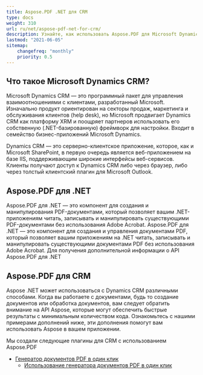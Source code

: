 ```yaml
---
title: Aspose.PDF .NET для CRM
type: docs
weight: 310
url: ru/net/aspose-pdf-net-for-crm/
description: Узнайте, как использовать Aspose.PDF для Microsoft Dynamics CRM
lastmod: "2021-06-05"
sitemap:
    changefreq: "monthly"
    priority: 0.5
---
```


## Что такое Microsoft Dynamics CRM?

Microsoft Dynamics CRM — это программный пакет для управления взаимоотношениями с клиентами, разработанный Microsoft. Изначально продукт ориентирован на секторы продаж, маркетинга и обслуживания клиентов (help desk), но Microsoft продвигает Dynamics CRM как платформу XRM и поощряет партнеров использовать его собственную (.NET-базированную) фреймворк для настройки. Входит в семейство бизнес-приложений Microsoft Dynamics.

Dynamics CRM — это серверно-клиентское приложение, которое, как и Microsoft SharePoint, в первую очередь является веб-приложением на базе IIS, поддерживающим широкие интерфейсы веб-сервисов. Клиенты получают доступ к Dynamics CRM либо через браузер, либо через толстый клиентский плагин для Microsoft Outlook.

## Aspose.PDF для .NET

Aspose.PDF для .NET — это компонент для создания и манипулирования PDF-документами, который позволяет вашим .NET-приложениям читать, записывать и манипулировать существующими PDF-документами без использования Adobe Acrobat.
Aspose.PDF для .NET — это компонент для создания и управления документами PDF, который позволяет вашим приложениям на .NET читать, записывать и манипулировать существующими документами PDF без использования Adobe Acrobat.
Для получения дополнительной информации о API Aspose.PDF для .NET

## Aspose.PDF для CRM

Aspose .NET может использоваться с Dynamics CRM различными способами. Когда вы работаете с документами, будь то создание документов или обработка документов, вам следует обратить внимание на API Aspose, которые могут обеспечить быстрые результаты с минимальным количеством кода. Ознакомьтесь с нашими примерами дополнений ниже, эти дополнения помогут вам использовать Aspose в вашем приложении.

Мы создали следующие плагины для CRM с использованием Aspose.PDF

- [Генератор документов PDF в один клик](/pdf/net/oneclick-pdf-document-generator/)
  - [Использование генератора документов PDF в один клик](/pdf/net/using-oneclick-pdf-document-generator/)
